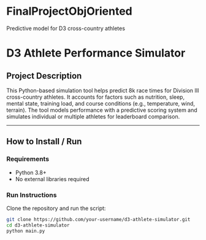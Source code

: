 # FinalProjectObjOriented
Predictive model for D3 cross-country athletes
# D3 Athlete Performance Simulator

## Project Description

This Python-based simulation tool helps predict 8k race times for Division III cross-country athletes. It accounts for factors such as nutrition, sleep, mental state, training load, and course conditions (e.g., temperature, wind, terrain). The tool models performance with a predictive scoring system and simulates individual or multiple athletes for leaderboard comparison.

---

## How to Install / Run

### Requirements

- Python 3.8+
- No external libraries required

### Run Instructions

Clone the repository and run the script:

```bash
git clone https://github.com/your-username/d3-athlete-simulator.git
cd d3-athlete-simulator
python main.py
